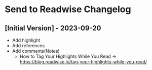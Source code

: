 # Send to Readwise Changelog

## [Initial Version] - 2023-09-20

- Add highlight
- Add references
- Add comments(Notes)
  - How to Tag Your Highlights While You Read -> https://blog.readwise.io/tag-your-highlights-while-you-read/
